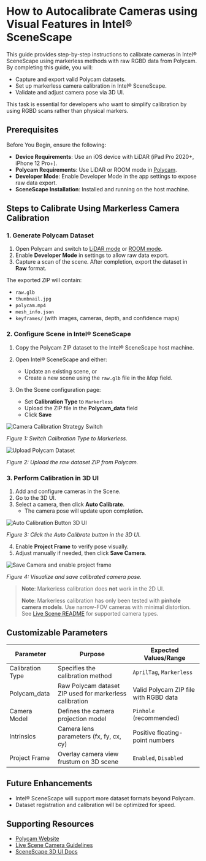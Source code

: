 # How to Autocalibrate Cameras using Visual Features in Intel® SceneScape

This guide provides step-by-step instructions to calibrate cameras in Intel® SceneScape using markerless methods with raw RGBD data from Polycam. By completing this guide, you will:

- Capture and export valid Polycam datasets.
- Set up markerless camera calibration in Intel® SceneScape.
- Validate and adjust camera pose via 3D UI.

This task is essential for developers who want to simplify calibration by using RGBD scans rather than physical markers.

## Prerequisites

Before You Begin, ensure the following:

- **Device Requirements**: Use an iOS device with LiDAR (iPad Pro 2020+, iPhone 12 Pro+).
- **Polycam Requirements**: Use LiDAR or ROOM mode in [Polycam](https://apps.apple.com/us/app/polycam-3d-scanner-lidar-360/id1532482376).
- **Developer Mode**: Enable Developer Mode in the app settings to expose raw data export.
- **SceneScape Installation**: Installed and running on the host machine.

## Steps to Calibrate Using Markerless Camera Calibration

### 1. Generate Polycam Dataset

1. Open Polycam and switch to [LiDAR mode](https://learn.poly.cam/lidar-mode) or [ROOM mode](https://learn.poly.cam/room-mode).
2. Enable **Developer Mode** in settings to allow raw data export.
3. Capture a scan of the scene. After completion, export the dataset in **Raw** format.

The exported ZIP will contain:

- `raw.glb`
- `thumbnail.jpg`
- `polycam.mp4`
- `mesh_info.json`
- `keyframes/` (with images, cameras, depth, and confidence maps)

### 2. Configure Scene in Intel® SceneScape

1. Copy the Polycam ZIP dataset to the Intel® SceneScape host machine.
2. Open Intel® SceneScape and either:
   - Update an existing scene, or
   - Create a new scene using the `raw.glb` file in the _Map_ field.

3. On the Scene configuration page:
   - Set **Calibration Type** to `Markerless`
   - Upload the ZIP file in the **Polycam_data** field
   - Click **Save**

![Camera Calibration Strategy Switch](../images/ui/switch_to_markerless.png)

_Figure 1: Switch Calibration Type to Markerless._

![Upload Polycam Dataset](../images/ui/upload_polycam_dataset.png)

_Figure 2: Upload the raw dataset ZIP from Polycam._

### 3. Perform Calibration in 3D UI

1. Add and configure cameras in the Scene.
2. Go to the 3D UI.
3. Select a camera, then click **Auto Calibrate**.
   - The camera pose will update upon completion.

![Auto Calibration Button 3D UI](../images/ui/auto_calibrate_3d_ui.png)

_Figure 3: Click the Auto Calibrate button in the 3D UI._

4. Enable **Project Frame** to verify pose visually.
5. Adjust manually if needed, then click **Save Camera**.

![Save Camera and enable project frame](../images/ui/save_camera_camlibration.png)

_Figure 4: Visualize and save calibrated camera pose._

> **Note**: Markerless calibration does **not** work in the 2D UI.
>
> **Note**: Markerless calibration has only been tested with **pinhole camera models**. Use narrow-FOV cameras with minimal distortion. See [Live Scene README](How-to-create-new-scene.md#camera-selection-considerations) for supported camera types.

## Customizable Parameters

| Parameter        | Purpose                                                 | Expected Values/Range                 |
| ---------------- | ------------------------------------------------------- | ------------------------------------- |
| Calibration Type | Specifies the calibration method                        | `AprilTag`, `Markerless`              |
| Polycam_data     | Raw Polycam dataset ZIP used for markerless calibration | Valid Polycam ZIP file with RGBD data |
| Camera Model     | Defines the camera projection model                     | `Pinhole` (recommended)               |
| Intrinsics       | Camera lens parameters (fx, fy, cx, cy)                 | Positive floating-point numbers       |
| Project Frame    | Overlay camera view frustum on 3D scene                 | `Enabled`, `Disabled`                 |

## Future Enhancements

- Intel® SceneScape will support more dataset formats beyond Polycam.
- Dataset registration and calibration will be optimized for speed.

## Supporting Resources

- [Polycam Website](https://poly.cam)
- [Live Scene Camera Guidelines](How-to-create-new-scene.md#camera-selection-considerations)
- [SceneScape 3D UI Docs](How-to-use-3D-UI.md)
